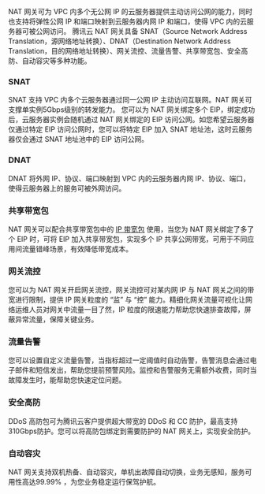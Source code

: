 NAT 网关可为 VPC 内多个无公网 IP 的云服务器提供主动访问公网的能力，同时也支持将弹性公网 IP 和端口映射到云服务器内网 IP 和端口，使得 VPC 内的云服务器可被公网访问。
腾讯云 NAT 网关具备 SNAT（Source Network Address Translation，源网络地址转换）、DNAT（Destination Network Address Translation，目的网络地址转换）、网关流控、流量告警、共享带宽包、安全高防、自动容灾等多种功能。

### SNAT
SNAT 支持 VPC 内多个云服务器通过同一公网 IP 主动访问互联网。NAT 网关可支撑单实例5Gbps级别的转发能力。
您可以为 NAT 网关绑定多个 EIP，绑定成功后，云服务器实例会随机通过 NAT 网关绑定的 EIP 访问公网。如您希望云服务器仅通过特定 EIP 访问公网时，您可以将特定 EIP 加入 SNAT 地址池，这时云服务器仅会通过 SNAT 地址池中的 EIP 访问公网。

### DNAT
DNAT 将外网 IP、协议、端口映射到 VPC 内的云服务器内网 IP、协议、端口，使得云服务器上的服务可被外网访问。

### 共享带宽包
NAT 网关可以配合共享带宽包中的 [IP 带宽包](https://cloud.tencent.com/document/product/684/15245#.E4.BA.A7.E5.93.81.E7.B1.BB.E5.88.AB) 使用，当您为 NAT 网关绑定了多了个 EIP 时，可将 EIP 加入共享带宽包，实现多个 IP 共享公网带宽，可用于不同应用间流量错峰场景，有效降低带宽成本。

### 网关流控
您可以为 NAT 网关开启网关流控，网关流控可对某内网 IP 与 NAT 网关之间的带宽进行限制，提供 IP 网关粒度的 “监” 与 “控” 能力。精细化网关流量可视化让网络运维人员对网关中流量一目了然，IP 粒度的限速能力帮助您快速排查故障，屏蔽异常流量，保障关键业务。

### 流量告警
您可以设置自定义流量告警，当指标超过一定阈值时自动告警，告警消息会通过电子邮件和短信发出，帮助您提前预警风险。监控和告警服务无需额外收费，同时当故障发生时，能帮助您快速定位问题。

### 安全高防
DDoS 高防包可为腾讯云客户提供超大带宽的 DDoS 和 CC 防护，最高支持310Gbps防护。您可以将高防包绑定到需要防护的 NAT 网关上，实现安全防护。

### 自动容灾
NAT 网关支持双机热备、自动容灾，单机出故障自动切换，业务无感知，服务可用性高达99.99% ，为您业务稳定运行保驾护航。
